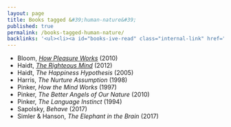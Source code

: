 ```yaml
---
layout: page
title: Books tagged &#39;human-nature&#39;
published: true
permalink: /books-tagged-human-nature/
backlinks: '<ul><li><a id="books-ive-read" class="internal-link" href="/books-ive-read/">Books I&#39;ve read</a></li></ul>'
---
```


* Bloom, _<a id="bloom-how-pleasure-works" class="internal-link" href="/bloom-how-pleasure-works/">How Pleasure Works</a>_ (2010) 
* Haidt, _<a id="haidt-righteous-mind" class="internal-link" href="/haidt-righteous-mind/">The Righteous Mind</a>_ (2012) 
* Haidt, _The Happiness Hypothesis_ (2005) 
* Harris, _The Nurture Assumption_ (1998) 
* Pinker, _How the Mind Works_ (1997) 
* Pinker, _The Better Angels of Our Nature_ (2010) 
* Pinker, _The Language Instinct_ (1994) 
* Sapolsky, _Behave_ (2017) 
* Simler & Hanson, _The Elephant in the Brain_ (2017) 
